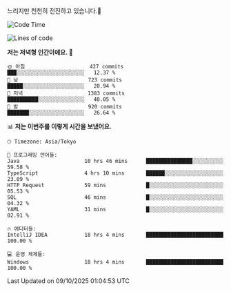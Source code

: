 느리지만 천천히 전진하고 있습니다.🐢

<!--START_SECTION:waka-->
![Code Time](http://img.shields.io/badge/Code%20Time-1%2C701%20hrs%2013%20mins-blue)

![Lines of code](https://img.shields.io/badge/%EC%A0%80%EB%8A%94%20%EC%97%AC%ED%83%9C%EA%B9%8C%EC%A7%80%20-947.1%20thousand%20%EC%A4%84%EC%9D%98%20%EC%BD%94%EB%93%9C%EB%A5%BC%20%EC%9E%91%EC%84%B1%ED%96%88%EC%96%B4%EC%9A%94.-blue)

**저는 저녁형 인간이에요. 🦉** 

```text
🌞 아침                     427 commits         ███░░░░░░░░░░░░░░░░░░░░░░   12.37 % 
🌆 낮　                     723 commits         █████░░░░░░░░░░░░░░░░░░░░   20.94 % 
🌃 저녁                     1383 commits        ██████████░░░░░░░░░░░░░░░   40.05 % 
🌙 밤　                     920 commits         ███████░░░░░░░░░░░░░░░░░░   26.64 % 
```


📊 **저는 이번주를 이렇게 시간을 보냈어요.** 

```text
🕑︎ Timezone: Asia/Tokyo

💬 프로그래밍 언어들: 
Java                     10 hrs 46 mins      ███████████████░░░░░░░░░░   59.58 % 
TypeScript               4 hrs 10 mins       ██████░░░░░░░░░░░░░░░░░░░   23.09 % 
HTTP Request             59 mins             █░░░░░░░░░░░░░░░░░░░░░░░░   05.53 % 
SQL                      46 mins             █░░░░░░░░░░░░░░░░░░░░░░░░   04.32 % 
YAML                     31 mins             █░░░░░░░░░░░░░░░░░░░░░░░░   02.91 % 

🔥 에디터들: 
IntelliJ IDEA            18 hrs 4 mins       █████████████████████████   100.00 % 

💻 운영 체제들: 
Windows                  18 hrs 4 mins       █████████████████████████   100.00 % 
```


 Last Updated on 09/10/2025 01:04:53 UTC
<!--END_SECTION:waka-->
